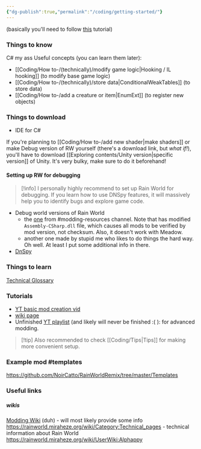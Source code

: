 ```yaml
---
{"dg-publish":true,"permalink":"/coding/getting-started/"}
---
```


(basically you'll need to follow [this](https://rainworldmodding.miraheze.org/wiki/Code_Environments) tutorial)
### Things to know
C# my ass
Useful concepts (you can learn them later):
- [[Coding/How to-/(technically)/modify game logic\|Hooking / IL hooking]] (to modify base game logic)
- [[Coding/How to-/(technically)/store data\|ConditionalWeakTables]] (to store data)
- [[Coding/How to-/add a creature or item\|EnumExt]] (to register new objects)
### Things to download
- IDE for C#

If you're planning to [[Coding/How to-/add new shader\|make shaders]] or make Debug version of RW yourself (there's a download link, but *what if!*), you'll have to download [[Exploring contents/Unity version\|specific version]] of Unity. It's very bulky, make sure to do it beforehand!
#### Setting up RW for debugging

> [!info] I personally highly recommend to set up Rain World for debugging.
> If you learn how to use DNSpy features, it will massively help you to identify bugs and explore game code.

- Debug world versions of Rain World
	- the [one](https://nqywadcmwusjqlrg.public.blob.vercel-storage.com/notes/files/coding/DebugWorld-rvrKbEeqowXM2GOMBub4GDKEjJfkuZ.zip) from \#modding-resources channel. Note that has modified `Assembly-CSharp.dll`  file, which causes all mods to be verified by mod version, not checksum. Also, it doesn't work with Meadow.
	- another one made by stupid me who likes to do things the hard way. Oh well. At least I put some additional info in there. 
- [DnSpy](https://github.com/dnSpyEx/dnSpy)
### Things to learn
[Technical Glossary](https://rainworld.miraheze.org/wiki/Technical_Glossary)

### Tutorials 
- [YT basic mod creation vid](https://www.youtube.com/watch?v=JG9cyL5FW90)
- [wiki page](https://rainworldmodding.miraheze.org/wiki/BepInPlugins)
- Unfinished [YT playlist](https://www.youtube.com/playlist?list=PLuHyVLkKIJi3P6xu-V3aRTAlwWpdDKxSa) (and likely will never be finished :( ): for advanced modding. 

> [!tip] Also recommended to check [[Coding/Tips\|Tips]] for making more convenient setup.


### Example mod #templates
https://github.com/NoirCatto/RainWorldRemix/tree/master/Templates 
### Useful links 
##### wikis
[Modding Wiki](https://rainworldmodding.miraheze.org/wiki/Main_Page) (duh) - will most likely provide some info
https://rainworld.miraheze.org/wiki/Category:Technical_pages - technical information about Rain World
https://rainworld.miraheze.org/wiki/UserWiki:Alphappy